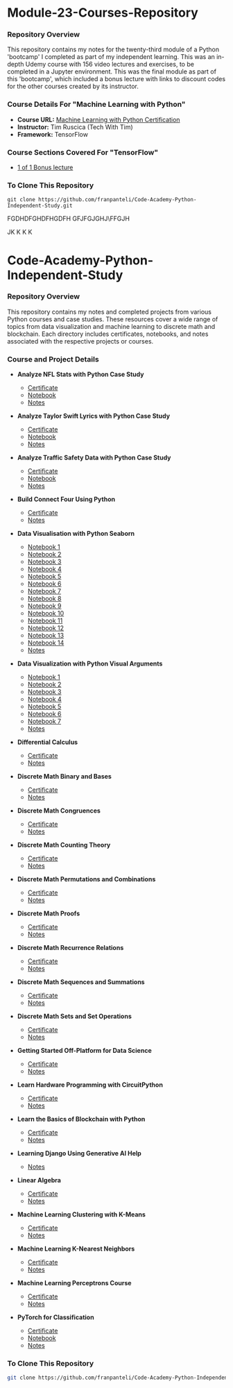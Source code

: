 # Module-23-Courses-Repository
### Repository Overview 
This repository contains my notes for the twenty-third module of a Python 'bootcamp' I completed as part of my independent learning. This was an in-depth Udemy course with 156 video lectures and exercises, to be completed in a Jupyter environment. This was the final module as part of this 'bootcamp', which included a bonus lecture with links to discount codes for the other courses created by its instructor. 

### Course Details For "Machine Learning with Python"
- **Course URL:** [Machine Learning with Python Certification](https://www.freecodecamp.org/learn/machine-learning-with-python/#tensorflow)
- **Instructor:** Tim Ruscica (Tech With Tim)
- **Framework:** TensorFlow
  
### Course Sections Covered For "TensorFlow"
- [1 of 1 Bonus lecture](https://github.com/franpanteli/Python-Bootcamp-Module-23-Courses-Repository/blob/main/Notes%20on%20Videos%20-%20Module%2023%20Courses%20Repository/1%20of%201%20Bonus%20lecture.pdf)

### To Clone This Repository
```
git clone https://github.com/franpanteli/Code-Academy-Python-Independent-Study.git 
```







FGDHDFGHDFHGDFH
GFJFGJGHJ\FFGJH

JK
K
K
K





























# Code-Academy-Python-Independent-Study

### Repository Overview
This repository contains my notes and completed projects from various Python courses and case studies. These resources cover a wide range of topics from data visualization and machine learning to discrete math and blockchain. Each directory includes certificates, notebooks, and notes associated with the respective projects or courses.

### Course and Project Details

- **Analyze NFL Stats with Python Case Study**
  - [Certificate](https://github.com/franpanteli/Code-Academy-Python-Independent-Study/blob/main/Analyze%20NFL%20Stats%20with%20Python%20Case%20Study/Analyze%20NFL%20Stats%20with%20Python%20Case%20Study%20Certificate.pdf)
  - [Notebook](https://github.com/franpanteli/Code-Academy-Python-Independent-Study/blob/main/Analyze%20NFL%20Stats%20with%20Python%20Case%20Study/Analyze%20NFL%20Stats%20with%20Python%20Case%20Study%20Notebook.ipynb)
  - [Notes](https://github.com/franpanteli/Code-Academy-Python-Independent-Study/blob/main/Analyze%20NFL%20Stats%20with%20Python%20Case%20Study/Analyze%20NFL%20Stats%20with%20Python%20Case%20Study%20Notes.txt)

- **Analyze Taylor Swift Lyrics with Python Case Study**
  - [Certificate](https://github.com/franpanteli/Code-Academy-Python-Independent-Study/blob/main/Analyze%20Taylor%20Swift%20Lyrics%20with%20Python%20Case%20Study/Analyze%20Taylor%20Swift%20Lyrics%20with%20Python%20Case%20Study%20Certificate.pdf)
  - [Notebook](https://github.com/franpanteli/Code-Academy-Python-Independent-Study/blob/main/Analyze%20Taylor%20Swift%20Lyrics%20with%20Python%20Case%20Study/Analyze%20Taylor%20Swift%20Lyrics%20with%20Python%20Case%20Study%20Notebook.ipynb)
  - [Notes](https://github.com/franpanteli/Code-Academy-Python-Independent-Study/blob/main/Analyze%20Taylor%20Swift%20Lyrics%20with%20Python%20Case%20Study/Analyze%20Taylor%20Swift%20Lyrics%20with%20Python%20Case%20Study%20Notes.txt)

- **Analyze Traffic Safety Data with Python Case Study**
  - [Certificate](https://github.com/franpanteli/Code-Academy-Python-Independent-Study/blob/main/Analyze%20Traffic%20Safety%20Data%20with%20Python%20Case%20Study/Analyze%20Traffic%20Safety%20Data%20with%20Python%20Case%20Study%20Certificate.pdf)
  - [Notebook](https://github.com/franpanteli/Code-Academy-Python-Independent-Study/blob/main/Analyze%20Traffic%20Safety%20Data%20with%20Python%20Case%20Study/Analyze%20Traffic%20Safety%20Data%20with%20Python%20Case%20Study%20Notebook.ipynb)
  - [Notes](https://github.com/franpanteli/Code-Academy-Python-Independent-Study/blob/main/Analyze%20Traffic%20Safety%20Data%20with%20Python%20Case%20Study/Analyze%20Traffic%20Safety%20Data%20with%20Python%20Case%20Study.txt)

- **Build Connect Four Using Python**
  - [Certificate](https://github.com/franpanteli/Code-Academy-Python-Independent-Study/blob/main/Build%20Connect%20Four%20Using%20Python/Build%20Connect%20Four%20Using%20Python%20Certificate.pdf)
  - [Notes](https://github.com/franpanteli/Code-Academy-Python-Independent-Study/blob/main/Build%20Connect%20Four%20Using%20Python/Build%20Connect%20Four%20Using%20Python%20Notes.txt)

- **Data Visualisation with Python Seaborn**
  - [Notebook 1](https://github.com/franpanteli/Code-Academy-Python-Independent-Study/blob/main/Data%20Visualisation%20with%20Python%20Seaborn/1%20Data%20Visualisation%20with%20Python%20Seaborn%20Notebook.ipynb)
  - [Notebook 2](https://github.com/franpanteli/Code-Academy-Python-Independent-Study/blob/main/Data%20Visualisation%20with%20Python%20Seaborn/2%20Data%20Visualisation%20with%20Python%20Seaborn%20Notebook.ipynb)
  - [Notebook 3](https://github.com/franpanteli/Code-Academy-Python-Independent-Study/blob/main/Data%20Visualisation%20with%20Python%20Seaborn/3%20Data%20Visualisation%20with%20Python%20Seaborn%20Notebook.ipynb)
  - [Notebook 4](https://github.com/franpanteli/Code-Academy-Python-Independent-Study/blob/main/Data%20Visualisation%20with%20Python%20Seaborn/4%20Data%20Visualisation%20with%20Python%20Seaborn%20Notebook.ipynb)
  - [Notebook 5](https://github.com/franpanteli/Code-Academy-Python-Independent-Study/blob/main/Data%20Visualisation%20with%20Python%20Seaborn/5%20Data%20Visualisation%20with%20Python%20Seaborn%20Notebook.ipynb)
  - [Notebook 6](https://github.com/franpanteli/Code-Academy-Python-Independent-Study/blob/main/Data%20Visualisation%20with%20Python%20Seaborn/6%20Data%20Visualisation%20with%20Python%20Seaborn%20Notebook.ipynb)
  - [Notebook 7](https://github.com/franpanteli/Code-Academy-Python-Independent-Study/blob/main/Data%20Visualisation%20with%20Python%20Seaborn/7%20Data%20Visualisation%20with%20Python%20Seaborn%20Notebook.ipynb)
  - [Notebook 8](https://github.com/franpanteli/Code-Academy-Python-Independent-Study/blob/main/Data%20Visualisation%20with%20Python%20Seaborn/8%20Data%20Visualisation%20with%20Python%20Seaborn%20Notebook.ipynb)
  - [Notebook 9](https://github.com/franpanteli/Code-Academy-Python-Independent-Study/blob/main/Data%20Visualisation%20with%20Python%20Seaborn/9%20Data%20Visualisation%20with%20Python%20Seaborn%20Notebook.ipynb)
  - [Notebook 10](https://github.com/franpanteli/Code-Academy-Python-Independent-Study/blob/main/Data%20Visualisation%20with%20Python%20Seaborn/10%20Data%20Visualisation%20with%20Python%20Seaborn%20Notebook.ipynb)
  - [Notebook 11](https://github.com/franpanteli/Code-Academy-Python-Independent-Study/blob/main/Data%20Visualisation%20with%20Python%20Seaborn/11%20Data%20Visualisation%20with%20Python%20Seaborn%20Notebook.ipynb)
  - [Notebook 12](https://github.com/franpanteli/Code-Academy-Python-Independent-Study/blob/main/Data%20Visualisation%20with%20Python%20Seaborn/12%20Data%20Visualisation%20with%20Python%20Seaborn%20Notebook.ipynb)
  - [Notebook 13](https://github.com/franpanteli/Code-Academy-Python-Independent-Study/blob/main/Data%20Visualisation%20with%20Python%20Seaborn/13%20Data%20Visualisation%20with%20Python%20Seaborn%20Notebook.ipynb)
  - [Notebook 14](https://github.com/franpanteli/Code-Academy-Python-Independent-Study/blob/main/Data%20Visualisation%20with%20Python%20Seaborn/14%20Data%20Visualisation%20with%20Python%20Seaborn%20Notebook.pdf)
  - [Notes](https://github.com/franpanteli/Code-Academy-Python-Independent-Study/blob/main/Data%20Visualisation%20with%20Python%20Seaborn/Data%20Visualisation%20with%20Python%20Seaborn%20Notes.txt)

- **Data Visualization with Python Visual Arguments**
  - [Notebook 1](https://github.com/franpanteli/Code-Academy-Python-Independent-Study/blob/main/Data%20Visualization%20with%20Python%20Visual%20Arguments/1%20Data%20Visualization%20with%20Python%20Visual%20Arguments%20Notebook.ipynb)
  - [Notebook 2](https://github.com/franpanteli/Code-Academy-Python-Independent-Study/blob/main/Data%20Visualization%20with%20Python%20Visual%20Arguments/2%20Data%20Visualization%20with%20Python%20Visual%20Arguments%20Notebook.ipynb)
  - [Notebook 3](https://github.com/franpanteli/Code-Academy-Python-Independent-Study/blob/main/Data%20Visualization%20with%20Python%20Visual%20Arguments/3%20Data%20Visualization%20with%20Python%20Visual%20Arguments%20Notebook.ipynb)
  - [Notebook 4](https://github.com/franpanteli/Code-Academy-Python-Independent-Study/blob/main/Data%20Visualization%20with%20Python%20Visual%20Arguments/4%20Data%20Visualization%20with%20Python%20Visual%20Arguments%20Notebook.ipynb)
  - [Notebook 5](https://github.com/franpanteli/Code-Academy-Python-Independent-Study/blob/main/Data%20Visualization%20with%20Python%20Visual%20Arguments/5%20Data%20Visualization%20with%20Python%20Visual%20Arguments%20Notebook.ipynb)
  - [Notebook 6](https://github.com/franpanteli/Code-Academy-Python-Independent-Study/blob/main/Data%20Visualization%20with%20Python%20Visual%20Arguments/6%20Data%20Visualization%20with%20Python%20Visual%20Arguments%20Notebook.ipynb)
  - [Notebook 7](https://github.com/franpanteli/Code-Academy-Python-Independent-Study/blob/main/Data%20Visualization%20with%20Python%20Visual%20Arguments/7%20Data%20Visualization%20with%20Python%20Visual%20Arguments%20Notebook.ipynb)
  - [Notes](https://github.com/franpanteli/Code-Academy-Python-Independent-Study/blob/main/Data%20Visualization%20with%20Python%20Visual%20Arguments/Data%20Visualization%20with%20Python%20Visual%20Arguments%20Notes.txt)

- **Differential Calculus**
  - [Certificate](https://github.com/franpanteli/Code-Academy-Python-Independent-Study/blob/main/Differential%20Calculus/Differential%20Calculus%20Certificate.pdf)
  - [Notes](https://github.com/franpanteli/Code-Academy-Python-Independent-Study/blob/main/Differential%20Calculus/Differential%20Calculus%20Notes.txt)

- **Discrete Math Binary and Bases**
  - [Certificate](https://github.com/franpanteli/Code-Academy-Python-Independent-Study/blob/main/Discrete%20Math%20Binary%20and%20Bases/Discrete%20Math%20Binary%20and%20Bases%20Certificate.pdf)
  - [Notes](https://github.com/franpanteli/Code-Academy-Python-Independent-Study/blob/main/Discrete%20Math%20Binary%20and%20Bases/Discrete%20Math%20Binary%20and%20Bases%20Notes.txt)

- **Discrete Math Congruences**
  - [Certificate](https://github.com/franpanteli/Code-Academy-Python-Independent-Study/blob/main/Discrete%20Math%20Congruences/Discrete%20Math%20Congruences%20Certificate.pdf)
  - [Notes](https://github.com/franpanteli/Code-Academy-Python-Independent-Study/blob/main/Discrete%20Math%20Congruences/Discrete%20Math%20Congruences%20Notes.txt)

- **Discrete Math Counting Theory**
  - [Certificate](https://github.com/franpanteli/Code-Academy-Python-Independent-Study/blob/main/Discrete%20Math%20Counting%20Theory/Discrete%20Math%20Counting%20Theory%20Certificate.pdf)
  - [Notes](https://github.com/franpanteli/Code-Academy-Python-Independent-Study/blob/main/Discrete%20Math%20Counting%20Theory/Discrete%20Math%20Counting%20Theory.txt)

- **Discrete Math Permutations and Combinations**
  - [Certificate](https://github.com/franpanteli/Code-Academy-Python-Independent-Study/blob/main/Discrete%20Math%20Permutations%20and%20Combinations/Discrete%20Math%20Permutations%20and%20Combinations%20Certificate.pdf)
  - [Notes](https://github.com/franpanteli/Code-Academy-Python-Independent-Study/blob/main/Discrete%20Math%20Permutations%20and%20Combinations/Discrete%20Math%20Permutations%20and%20Combinations%20Notes.txt)

- **Discrete Math Proofs**
  - [Certificate](https://github.com/franpanteli/Code-Academy-Python-Independent-Study/blob/main/Discrete%20Math%20Proofs/Discrete%20Math%20Proofs%20Certificate.pdf)
  - [Notes](https://github.com/franpanteli/Code-Academy-Python-Independent-Study/blob/main/Discrete%20Math%20Proofs/Discrete%20Math%20Proofs%20Notes.txt)

- **Discrete Math Recurrence Relations**
  - [Certificate](https://github.com/franpanteli/Code-Academy-Python-Independent-Study/blob/main/Discrete%20Math%20Recurrence%20Relations/Discrete%20Math%20Recurrence%20Relations%20Certificate.pdf)
  - [Notes](https://github.com/franpanteli/Code-Academy-Python-Independent-Study/blob/main/Discrete%20Math%20Recurrence%20Relations/Discrete%20Math%20Recurrence%20Relations%20Notes.txt)

- **Discrete Math Sequences and Summations**
  - [Certificate](https://github.com/franpanteli/Code-Academy-Python-Independent-Study/blob/main/Discrete%20Math%20Sequences%20and%20Summations/Discrete%20Math%20Sequences%20and%20Summations%20Certificate.pdf)
  - [Notes](https://github.com/franpanteli/Code-Academy-Python-Independent-Study/blob/main/Discrete%20Math%20Sequences%20and%20Summations/Discrete%20Math%20Sequences%20and%20Summations.txt)

- **Discrete Math Sets and Set Operations**
  - [Certificate](https://github.com/franpanteli/Code-Academy-Python-Independent-Study/blob/main/Discrete%20Math%20Sets%20and%20Set%20Operations/Discrete%20Math%20Sets%20and%20Set%20Operations%20Certificate.pdf)
  - [Notes](https://github.com/franpanteli/Code-Academy-Python-Independent-Study/blob/main/Discrete%20Math%20Sets%20and%20Set%20Operations/Discrete%20Math%20Sets%20and%20Set%20Operations%20Notes.txt)

- **Getting Started Off-Platform for Data Science**
  - [Certificate](https://github.com/franpanteli/Code-Academy-Python-Independent-Study/blob/main/Getting%20Started%20Off-Platform%20for%20Data%20Science/Getting%20Started%20Off-Platform%20for%20Data%20Science%20Certificate.pdf)
  - [Notes](https://github.com/franpanteli/Code-Academy-Python-Independent-Study/blob/main/Getting%20Started%20Off-Platform%20for%20Data%20Science/Getting%20Started%20Off-Platform%20for%20Data%20Science%20Notes.txt)

- **Learn Hardware Programming with CircuitPython**
  - [Certificate](https://github.com/franpanteli/Code-Academy-Python-Independent-Study/blob/main/Learn%20Hardware%20Programming%20with%20CircuitPython/Learn%20Hardware%20Programming%20with%20CircuitPython%20Certificate.pdf)
  - [Notes](https://github.com/franpanteli/Code-Academy-Python-Independent-Study/blob/main/Learn%20Hardware%20Programming%20with%20CircuitPython/Learn%20Hardware%20Programming%20with%20CircuitPython%20Notes.txt)

- **Learn the Basics of Blockchain with Python**
  - [Certificate](https://github.com/franpanteli/Code-Academy-Python-Independent-Study/blob/main/Learn%20the%20Basics%20of%20Blockchain%20with%20Python/Learn%20the%20Basics%20of%20Blockchain%20with%20Python%20Certificate.pdf)
  - [Notes](https://github.com/franpanteli/Code-Academy-Python-Independent-Study/blob/main/Learn%20the%20Basics%20of%20Blockchain%20with%20Python/Learn%20the%20Basics%20of%20Blockchain%20with%20Python%20Notes.txt)

- **Learning Django Using Generative AI Help**
  - [Notes](https://github.com/franpanteli/Code-Academy-Python-Independent-Study/blob/main/Learning%20Django%20Using%20Generative%20AI%20Help/Learning%20Django%20Using%20Generative%20AI%20Help%20Notes.pdf)

- **Linear Algebra**
  - [Certificate](https://github.com/franpanteli/Code-Academy-Python-Independent-Study/blob/main/Linear%20Algebra/Linear%20Algebra%20Certificate.pdf)
  - [Notes](https://github.com/franpanteli/Code-Academy-Python-Independent-Study/blob/main/Linear%20Algebra/Linear%20Algebra%20Notes.txt)

- **Machine Learning Clustering with K-Means**
  - [Certificate](https://github.com/franpanteli/Code-Academy-Python-Independent-Study/blob/main/Machine%20Learning%20Clustering%20with%20K-Means/Machine%20Learning%20Clustering%20with%20K-Means%20Certificate.pdf)
  - [Notes](https://github.com/franpanteli/Code-Academy-Python-Independent-Study/blob/main/Machine%20Learning%20Clustering%20with%20K-Means/Machine%20Learning%20Clustering%20with%20K-Means%20Notes.txt)

- **Machine Learning K-Nearest Neighbors**
  - [Certificate](https://github.com/franpanteli/Code-Academy-Python-Independent-Study/blob/main/Machine%20Learning%20K-Nearest%20Neighbors/Machine%20Learning%20K-Nearest%20Neighbors%20Certificate.pdf)
  - [Notes](https://github.com/franpanteli/Code-Academy-Python-Independent-Study/blob/main/Machine%20Learning%20K-Nearest%20Neighbors/Machine%20Learning%20K-Nearest%20Neighbors%20Notes.txt)

- **Machine Learning Perceptrons Course**
  - [Certificate](https://github.com/franpanteli/Code-Academy-Python-Independent-Study/blob/main/Machine%20Learning%20Perceptrons%20Course/Machine%20Learning%20Perceptrons%20Certificate.pdf)
  - [Notes](https://github.com/franpanteli/Code-Academy-Python-Independent-Study/blob/main/Machine%20Learning%20Perceptrons%20Course/Machine%20Learning%20Perceptrons%20Notes.txt)

- **PyTorch for Classification**
  - [Certificate](https://github.com/franpanteli/Code-Academy-Python-Independent-Study/blob/main/PyTorch%20for%20Classification/PyTorch%20for%20Classification%20Certificate.pdf)
  - [Notebook](https://github.com/franpanteli/Code-Academy-Python-Independent-Study/blob/main/PyTorch%20for%20Classification/PyTorch%20for%20Classification%20Notebook.ipynb)
  - [Notes](https://github.com/franpanteli/Code-Academy-Python-Independent-Study/blob/main/PyTorch%20for%20Classification/PyTorch%20for%20Classification%20Notes.txt)

### To Clone This Repository
```bash
git clone https://github.com/franpanteli/Code-Academy-Python-Independent-Study.git
